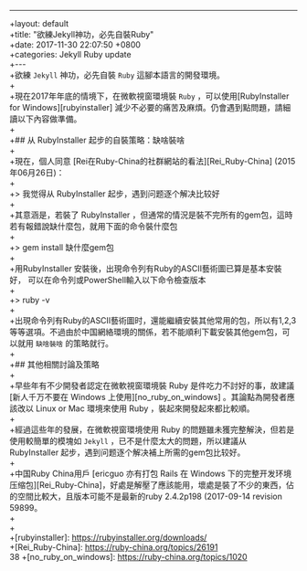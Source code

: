 ---  
   +layout: default  
   +title:  "欲練Jekyll神功，必先自裝Ruby"  
   +date:   2017-11-30 22:07:50 +0800  
   +categories: Jekyll Ruby update  
   +---  
   +欲練 `Jekyll` 神功，必先自裝 `Ruby` 這腳本語言的開發環境。  
   +  
   +現在2017年年底的情境下，在微軟視窗環境裝 `Ruby` ，可以使用[RubyInstaller for Windows][rubyinstaller] 減少不必要的痛苦及麻煩。仍會遇到點問題，請細讀以下內容做準備。  
   +  
   +## 从 RubyInstaller 起步的自裝策略：缺啥裝啥  
   +  
   +現在，個人同意 [Rei在Ruby-China的社群網站的看法][Rei_Ruby-China]  (2015年06月26日)：  
   +  
   +>  我觉得从 RubyInstaller 起步，遇到问题逐个解决比较好  
   +  
   +其意涵是，若裝了 RubyInstaller ，但通常的情況是裝不完所有的gem包，這時若有報錯說缺什麼包，就用下面的命令裝什麼包  
   +  
   +> gem install 缺什麼gem包  
   +  
   +用RubyInstaller 安裝後，出現命令列有Ruby的ASCII藝術圖已算是基本安裝好，	可以在命令列或PowerShell輸入以下命令檢查版本  
   +  
   +>  ruby -v  
   +  
   +出現命令列有Ruby的ASCII藝術圖时，還能繼續安裝其他常用的包，所以有1,2,3等等選項。不過由於中国網絡環境的關係，若不能順利下載安裝其他gem包，可以就用 `缺啥裝啥` 的策略就行。  
   +  
   +## 其他相關討論及策略  
   +  
   +早些年有不少開發者認定在微軟視窗環境裝 Ruby 是件吃力不討好的事，故建議 [新人千万不要在 Windows 上使用][no_ruby_on_windows] 。其論點為開發者應該改以 Linux or Mac  環境來使用 Ruby ，裝起來開發起來都比較順。  
   +  
   +經過這些年的發展，在微軟視窗環境使用 Ruby 的問題雖未獲完整解決，但若是使用較簡單的模塊如 `Jekyll` ，已不是什麼太大的問題，所以建議从 RubyInstaller 起步，遇到问题逐个解决補上所需的gem包比较好。  
   +  
   +中国Ruby China用戶 [ericguo 亦有打包  Rails 在 Windows 下的完整开发环境压缩包][Rei_Ruby-China]，好處是解壓了應該能用，壞處是裝了不少的東西，佔的空間比較大，且版本可能不是最新的ruby 2.4.2p198 (2017-09-14 revision 59899。  
   +  
   +  
   +[rubyinstaller]: https://rubyinstaller.org/downloads/  
  +[Rei_Ruby-China]:   https://ruby-china.org/topics/26191  
  38   +[no_ruby_on_windows]: https://ruby-china.org/topics/1020  
